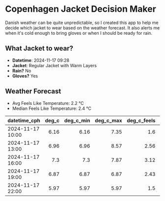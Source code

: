
# Copenhagen Jacket Decision Maker

Danish weather can be quite unpredictable, so I created this app to help me decide which jacket to wear based on the weather forecast. 
It also alerts me when it's cold enough to bring gloves or when I should be ready for rain.

## What Jacket to wear?

- **Datetime**: 2024-11-17 09:28
- **Jacket**: Regular Jacket with Warm Layers
- **Rain?** No
- **Gloves?** Yes

## Weather Forecast
- Avg Feels Like Temperature: 2.2 °C
- Median Feels Like Temperature: 2.4 °C

| datetime_cph     |   deg_c |   deg_c_min |   deg_c_max |   deg_c_feels | weather   | wind   | rain   |
|:-----------------|--------:|------------:|------------:|--------------:|:----------|:-------|:-------|
| 2024-11-17 10:00 |    6.16 |        6.16 |        7.35 |          1.6  | Clouds    | High   | None   |
| 2024-11-17 13:00 |    6.96 |        6.96 |        8.57 |          2.56 | Clouds    | High   | None   |
| 2024-11-17 16:00 |    7.3  |        7.3  |        7.87 |          3.12 | Clouds    | High   | None   |
| 2024-11-17 19:00 |    6.87 |        6.87 |        6.87 |          2.43 | Clouds    | High   | None   |
| 2024-11-17 22:00 |    5.97 |        5.97 |        5.97 |          1.5  | Clear     | High   | None   |
        